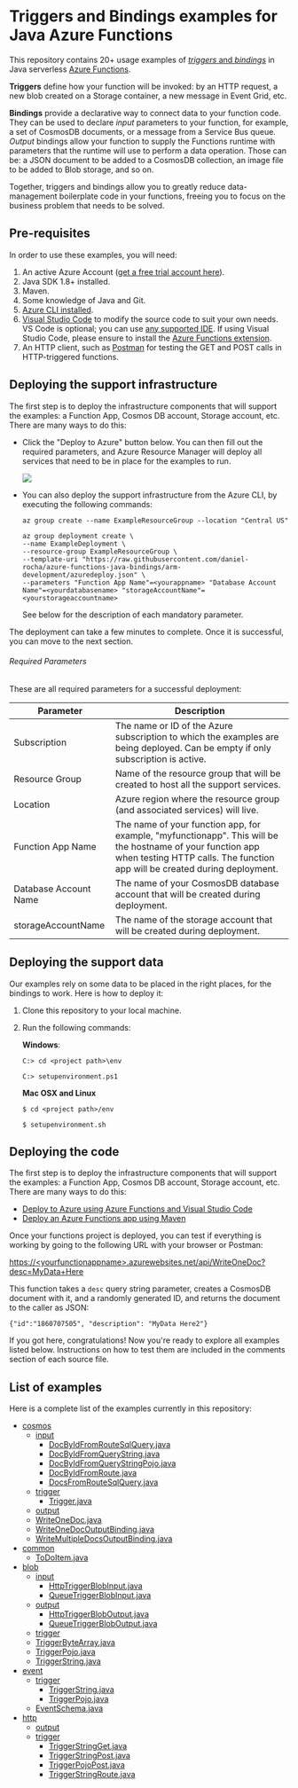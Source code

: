 # Triggers and Bindings examples for Java Azure Functions

This repository contains 20+ usage examples of [*triggers* and *bindings*](https://docs.microsoft.com/en-us/azure/azure-functions/functions-triggers-bindings) in Java serverless [Azure Functions](https://azure.microsoft.com/en-us/documentation/articles/functions-overview/). 

**Triggers** define how your function will be invoked: by an HTTP request, a new blob created on a Storage container, a new message in Event Grid, etc. 

**Bindings** provide a declarative way to connect data to your function code. They can be used to declare *input* parameters to your function, for example, a set of CosmosDB documents, or a message from a Service Bus queue. *Output* bindings allow your function to supply the Functions runtime with parameters that the runtime will use to perform a data operation. Those can be: a JSON document to be added to a CosmosDB collection, an image file to be added to Blob storage, and so on.

Together, triggers and bindings allow you to greatly reduce data-management boilerplate code in your functions, freeing you to focus on the business problem that needs to be solved.

## Pre-requisites

In order to use these examples, you will need:

1. An active Azure Account ([get a free trial account here](https://azure.microsoft.com/en-us/offers/ms-azr-0044p/)).
2. Java SDK 1.8+ installed.
3. Maven.
2. Some knowledge of Java and Git.
3. [Azure CLI installed](https://docs.microsoft.com/en-us/cli/azure/install-azure-cli?view=azure-cli-latest).
4. [Visual Studio Code](https://code.visualstudio.com/) to modify the source code to suit your own needs. VS Code is optional; you can use [any supported IDE](https://docs.microsoft.com/en-us/azure/azure-functions/functions-reference). If using Visual Studio Code, please ensure to install the [Azure Functions extension](https://marketplace.visualstudio.com/items?itemName=ms-azuretools.vscode-azurefunctions).
5. An HTTP client, such as [Postman](https://www.getpostman.com/) for testing the GET and POST calls in HTTP-triggered functions. 


## Deploying the support infrastructure

The first step is to deploy the infrastructure components that will support the examples: a Function App, Cosmos DB account, Storage account, etc. There are many ways to do this:

- Click the "Deploy to Azure" button below. You can then fill out the required parameters, and Azure Resource Manager will deploy all services that need to be in place for the examples to run.

	<a href="https://portal.azure.com/#create/Microsoft.Template/uri/https%3A%2F%2Fraw.githubusercontent.com%2Fdaniel-rocha%2Fazure-functions-java-bindings%2Farm-development%2Fazuredeploy.json" target="_blank">
    <img src="http://azuredeploy.net/deploybutton.png"/>
</a>

- You can also deploy the support infrastructure from the Azure CLI, by executing the following commands: 

	```shell 
    az group create --name ExampleResourceGroup --location "Central US"
    ```
    
    ```shell 
    az group deployment create \
  --name ExampleDeployment \
  --resource-group ExampleResourceGroup \
  --template-uri "https://raw.githubusercontent.com/daniel-rocha/azure-functions-java-bindings/arm-development/azuredeploy.json" \
  --parameters "Function App Name"=<yourappname> "Database Account Name"=<yourdatabasename> "storageAccountName"=<yourstorageaccountname>
  ```

	See below for the description of each mandatory parameter.
    
The deployment can take a few minutes to complete. Once it is successful, you can move to the next section.

###### Required Parameters

These are all required parameters for a successful deployment:

| Parameter             | Description                                                                                                                                                                              |
|-----------------------|------------------------------------------------------------------------------------------------------------------------------------------------------------------------------------------|
| Subscription          | The name or ID of the Azure subscription to which the examples are being deployed. Can be empty if only subscription is active.                                                          |
| Resource Group        | Name of the resource group that will be created to host all the support services.                                                                                                        |
| Location              | Azure region where the resource group (and associated services) will live.                                                                                                               |
| Function App Name     | The name of your function app, for example, "myfunctionapp". This will be the hostname of your function app when testing HTTP calls. The function app will be created during deployment. |
| Database Account Name | The name of your CosmosDB database account that will be created during deployment.                                                                                                       |
| storageAccountName    | The name of the storage account that will be created during deployment.                                                                                                                  |

## Deploying the support data

Our examples rely on some data to be placed in the right places, for the bindings to work. Here is how to deploy it:

1. Clone this repository to your local machine.
2. Run the following commands:

	**Windows**:

	```shell
    C:> cd <project path>\env
    ```
    ```shell
    C:> setupenvironment.ps1
    ```
    
    **Mac OSX and Linux** 
    ```shell
    $ cd <project path>/env
    ```
    ```shell
    $ setupenvironment.sh
    ```

## Deploying the code

The first step is to deploy the infrastructure components that will support the examples: a Function App, Cosmos DB account, Storage account, etc. There are many ways to do this:

- [Deploy to Azure using Azure Functions and Visual Studio Code](https://code.visualstudio.com/tutorials/functions-extension/getting-started)
- [Deploy an Azure Functions app using Maven](https://docs.microsoft.com/en-us/azure/azure-functions/functions-create-first-java-maven#deploy-the-function-to-azure)

Once your functions project is deployed, you can test if everything is working by going to the following URL with your browser or Postman:

[https://\<yourfunctionappname\>.azurewebsites.net/api/WriteOneDoc?desc=MyData+Here](https://<yourfunctionappname>.azurewebsites.net/api/WriteOneDoc?desc=MyData+Here)

This function takes a `desc` query string parameter, creates a CosmosDB document with it, and a randomly generated ID, and returns the document to the caller as JSON:

`{"id":"1860707505", "description": "MyData Here2"}`

If you got here, congratulations! Now you're ready to explore all examples listed below. Instructions on how to test them are included in the comments section of each source file.

## List of examples

Here is a complete list of the examples currently in this repository:

 * [cosmos](./cosmos)
   * [input](./cosmos/input)
     * [DocByIdFromRouteSqlQuery.java](./cosmos/input/DocByIdFromRouteSqlQuery.java)
     * [DocByIdFromQueryString.java](./cosmos/input/DocByIdFromQueryString.java)
     * [DocByIdFromQueryStringPojo.java](./cosmos/input/DocByIdFromQueryStringPojo.java)
     * [DocByIdFromRoute.java](./cosmos/input/DocByIdFromRoute.java)
     * [DocsFromRouteSqlQuery.java](./cosmos/input/DocsFromRouteSqlQuery.java)
   * [trigger](./cosmos/trigger)
     * [Trigger.java](./cosmos/trigger/Trigger.java)
   * [output](./cosmos/output)
   * [WriteOneDoc.java](./cosmos/output/WriteOneDoc.java)
   * [WriteOneDocOutputBinding.java](./cosmos/output/WriteOneDocOutputBinding.java)
   * [WriteMultipleDocsOutputBinding.java](./cosmos/output/WriteMultipleDocsOutputBinding.java)
 * [common](./common)
   * [ToDoItem.java](./common/ToDoItem.java)
 * [blob](./blob)
   * [input](./blob/input)
     * [HttpTriggerBlobInput.java](./blob/input/HttpTriggerBlobInput.java)
     * [QueueTriggerBlobInput.java](./blob/input/QueueTriggerBlobInput.java)
   * [output](./blob/output)
     * [HttpTriggerBlobOutput.java](./blob/output/HttpTriggerBlobOutput.java)
     * [QueueTriggerBlobOutput.java](./blob/output/QueueTriggerBlobOutput.java)
   * [trigger](./blob/trigger)
   * [TriggerByteArray.java](./blob/trigger/TriggerByteArray.java)
   * [TriggerPojo.java](./blob/trigger/TriggerPojo.java)
   * [TriggerString.java](./blob/trigger/TriggerString.java)
 * [event](./event)
   * [trigger](./event/trigger)
     * [TriggerString.java](./event/trigger/TriggerString.java)
     * [TriggerPojo.java](./event/trigger/TriggerPojo.java)
   * [EventSchema.java](./event/EventSchema.java)
 * [http](./http)
     * [output](./http/output)
     * [trigger](./http/trigger)
         * [TriggerStringGet.java](./http/trigger/TriggerStringGet.java)
         * [TriggerStringPost.java](./http/trigger/TriggerStringPost.java)
         * [TriggerPojoPost.java](./http/trigger/TriggerPojoPost.java)
         * [TriggerStringRoute.java](./http/trigger/TriggerStringRoute.java)
